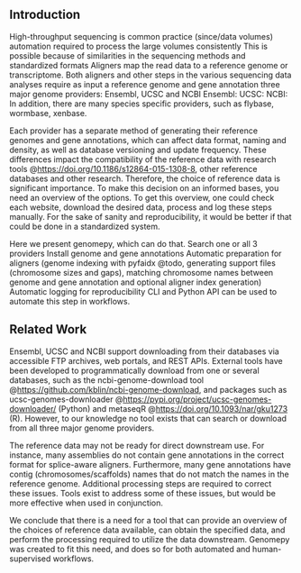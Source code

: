 ## Introduction
High-throughput sequencing is common practice (since/data volumes)
automation required to process the large volumes consistently
This is possible because of similarities in the sequencing methods and standardized formats
Aligners map the read data to a reference genome or transcriptome.
Both aligners and other steps in the various sequencing data analyses require as input a reference genome and gene annotation
three major genome providers: Ensembl, UCSC and NCBI
Ensembl:
UCSC:
NCBI:
In addition, there are many species specific providers, such as flybase, wormbase, xenbase.

Each provider has a separate method of generating their reference genomes and gene annotations, which can affect data format, naming and density, as well as database versioning and update frequency.
These differences impact the compatibility of the reference data with research tools @https://doi.org/10.1186/s12864-015-1308-8, other reference databases and other research.
Therefore, the choice of reference data is significant importance.
To make this decision on an informed bases, you need an overview of the options.
To get this overview, one could check each website, download the desired data, process and log these steps manually.
For the sake of sanity and reproducibility, it would be better if that could be done in a standardized system.

Here we present genomepy, which can do that.
Search one or all 3 providers
Install genome and gene annotations
Automatic preparation for aligners (genome indexing with pyfaidx @todo, generating support files (chromosome sizes and gaps), matching chromosome names between genome and gene annotation and optional aligner index generation)
Automatic logging for reproducibility
CLI and Python API can be used to automate this step in workflows.

## Related Work
Ensembl, UCSC and NCBI support downloading from their databases via accessible FTP archives, web portals, and REST APIs.
External tools have been developed to programmatically download from one or several databases, such as the ncbi-genome-download tool @https://github.com/kblin/ncbi-genome-download, and packages such as ucsc-genomes-downloader @https://pypi.org/project/ucsc-genomes-downloader/ (Python) and metaseqR @https://doi.org/10.1093/nar/gku1273 (R).
However, to our knowledge no tool exists that can search or download from all three major genome providers.

The reference data may not be ready for direct downstream use.
For instance, many assemblies do not contain gene annotations in the correct format for splice-aware aligners.
Furthermore, many gene annotations have contig (chromosomes/scaffolds) names that do not match the names in the reference genome.
Additional processing steps are required to correct these issues.
Tools exist to address some of these issues, but would be more effective when used in conjunction.

We conclude that there is a need for a tool that can provide an overview of the choices of reference data available, can obtain the specified data, and perform the processing required to utilize the data downstream.
Genomepy was created to fit this need, and does so for both automated and human-supervised workflows.
